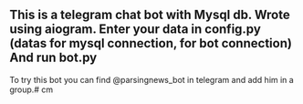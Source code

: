 This is a telegram chat bot with Mysql db. Wrote using aiogram.
Enter your data in config.py (datas for mysql connection, for bot connection)
And run bot.py
------------------------
To try this bot you can find @parsingnews_bot in telegram and add him in a group.# cm
